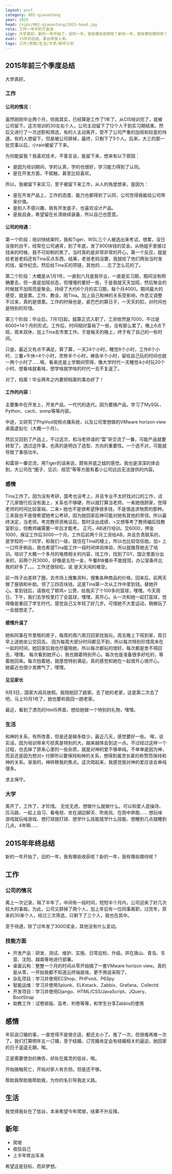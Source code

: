 ```yaml
---
layout: post
category: 002-qiaoantong
year: 2015
head: /vips/002-qiaoantong/2015-head.jpg
role: 工作一年半的万金油
sign: 大学真好。新的一年开始了，旧的一年，我有哪些收获呢？新的一年，我有哪些期待呢？
eval: 15年的总结，拿出来放上来。
tags: 工作/感情/生活/大学/新年计划
---
```


## 2015年前三个季度总结

大学真好。

### 工作

#### 公司的情况：

虽然刚刚毕业两个月，但我其实，已经算是工作了1年了。从CIS培训完了，就被公司留下。这次培训的30左右个人，公司主动留下了12个人干到实习期结束。然后又进行了一次述职和筛选，有的人主动离开，受不了公司严重的加班和较差的待遇，有的人想留下，但是被公司辞掉，最终，只剩下了5个人。后来，大三的那一批完事以后，小rain被留了下来。

为何能留我？我喜欢技术，不善言谈，能留下来，想来有以下原因：

- 是因为培训期间，学的认真，学的也很好，学习能力得到了认同。
- 是在开发方面，不抵触，甚至比较喜欢。

所以，我被留下来实习，至于被留下来工作，从人的角度想来，是因为：

- 是在开发产品上，工作的态度、能力也都得到了认同，公司觉得我能给公司带来价值。
- 是别人不感兴趣，我有开发底子，也喜欢设计产品。
- 是我自身，希望留在长清继续装备，所以自己也愿意。

#### 公司的待遇：

第一个阶段：培训快结束时，我和Tiger、WSL三个人被选出来考试，很累，没日没夜的白干，经常在公司通宵，到了年底，发了800块钱的奖金。从杨姐手里接过钱来的时候，我不可抑制的笑了，当时真的是非常非常的开心。第一个反应，就是给老爸老妈还有Tina买点东西，结果，老爸老妈没要，我就给了他们两张当时发的钱，留作纪念。然后给Tina买的项链，其他的……忘了怎么花的了。

第二个阶段：大概是从1月1号，一直到六月底我毕业，一直是实习期，期间没有明确要去，但一直是加班状态，但慢慢的要好一些，于是我就天天加班，然后聚会的时候就不加班而是聚会。持续了大约6个月的实习期，每个月4000。期间最大的感受，就是累。工作、教会、陪Tina。加上自己和神的关系受影响，作息又调整不过来，真的是很累。工作的时候也是，紧巴巴的算日子，一天天的扣，对时间也是特别的珍惜。

第三个阶段：毕业后，7月1日起，就算正式入职了，工资依然是7000，不过是6000*14个月的形式。工作后，时间相对富裕了一些，没有那么累了。晚上6点下班，周末双休，加上Tina去市里工作。于是每天的晚上，终于有了自己的一些时间。

只是，最近又有点不满足。算了算，一天24个小时，睡觉8个小时，工作8个小时，三餐+午休=4个小时，灵修半个小时，祷告半个小时，留给自己玩的时间也就一两个小时了……唉，看来还是上学期间惯得，像大学时代一天睡觉4小时玩20个小时、想看啥就看啥，想学啥就学啥的时代一去不复返了。

对了，档案！毕业两年之内要把档案的事办好了！

#### 工作的内容：

主要集中在开发上，开发产品，一代代的迭代。因为要搞产品，学习了MySQL、Python、cacti、snmp等等内容。

中途，又研究了PhpVod视频点播系统，以及公司里想做的VMware horizon view桌面虚拟化（大概一个月）。

然后又回到了产品上，不过这次，和冯老师请的“雷”哥交流了一番，可能产品就要转型了。透过这件事，也真的是明白了选型、方向的重要性。一个选不对，可能就导致了事倍功半。

和雷哥一番交流，用Tiger的话来说，颇有井底之蛙的感觉。我也是深深的体会到，大公司在“圈子、见识、规范”等等方面有着小公司远远无法提供的内容。

### 感情

Tina工作了。因为没有考研，国考也没考上，并且专业不太好找对口的工作，试了几家银行后没有面上，关系也不够硬，所以就打算当老师。一来她很顾家，觉得老师的时间比较富裕。二来>
她也不是很希望挣很多钱，不是很追求物质的那种。三来我也不是很希望她考公考研，因为她回家后神可能对她有其他的带领。所以最终决定，当老师。考完教师资格证后，暂时没出成绩，>又想等考了教师编后找教室职业，但教师编需要一年后才能考。
正巧，AB进行培训。交6000，押金1000，保证工作后3000一个月。工作后前两个月工资给AB。并且负责联系的，是学校的一个同学，和我们一级，就住在Tina的楼上，所以也比较信任她。加>
上一口伶牙俐齿，我也希望Tina能工作一段时间体验体验，所以就推荐她去了培训。培训了大概一个多月的电商相关的内容，找工作，找到了GY。国企里面分出来的，前两个月3000，好像是五险一金，午餐8块餐补不能提现，办公室条件比我的好多了。。。工作还很轻松，说
是天天闲的难受。

前一阵子出差转了圈，去市场上搜集资料，搜集各种商品的价格，回来后，前两天做了报销和补助。领了三四百块钱。这是Tina第一次从工作中拿到钱。替她开心。拿到钱后，请我吃了顿鸡>
公煲，给我买了个100多的篮球，嘿嘿。今天周日，下午，我们去学校里打了会篮球，嘿嘿，真开心。头一次和她一起打篮球，觉得像是重回了学生时代，感觉自己又年轻了好几岁。可惜她不大爱运动，稍微玩了一会就想走了。

#### 感情升温了

她和同事在市里租的房子，每周的周六周日回家找我玩，周五晚上下班到家，周日早上送她坐公交回去。
因为每周大部分时间都见不到，所以每次特别珍惜周末在一起的时间，她回家后我也尽量陪她，所以每次都玩的很好。每次都是舍不得回去，嘿嘿。
每次看到她开心，我也跟着特别开心。每次也是准备很多好吃的，等着她回来。每次抱着她，就感觉特别满足。真的感觉和她在一起很开心很开心。
她最近也很少发脾气了，嘿嘿。

#### 见见家长

9月3日，国家大阅兵放假。我陪她回了趟家。去了她的老家，这是第二次去了吧。马上10月1号了，她也要和我回一趟老家。

最近，看到了漂亮的html5界面，想给她做一个特别的礼物，嘿嘿。


### 生活

和神的关系，有所改善，但是还是输多胜少。最近几天，感觉要好一些。
唉，说实话，因为培训带来亏损真是特别的大，越来越体会到这一点。不过经过这样一个过程，也去掉了原来心里的一些杂质，就是对神的爱不够单纯。不单单是因为神，而且还是因为想对>
付罪所以要保持和神的关系，想得到属灵长辈的称赞而保持和神的关系。渐渐的，神转移我的焦点。这次爬起来，我感觉我对神的爱应该会单纯很多。

求主保守。

### 大学

离开了，工作了，才珍惜。
无忧无虑，想做什么就做什么。可以和爱人逛操场、压马路、一起上自习、看电视、坐在湖边聊天、吹夜风、在雨中奔跑……
想玩啥游戏就玩啥游戏、想打球就打球、想学什么技能就学什么技能、想睡到几点就睡到几点。4年啊……

## 2015年年终总结

新的一年开始了，旧的一年，我有哪些收获呢？新的一年，我有哪些期待呢？

## 工作

### 公司的情况

离上一次记录，隔了半年了。中间有一段时间，短短半个月内，公司迎来了好几次较大的事故。为此，公司又辞掉了两个人，加上年后有一位同事离职，过完年，原来的30来个人，经过三次筛选，只剩下了三个人，我也在其中。

至于待遇，除了过年发了3000奖金，其他没有什么变动。

### 技能方面

- 开发产品：研发、测试、维护、实施、日常巡检、升级。并在唐山、青岛、东营、沈阳、越南等地进行部署。
- 桌面云构：整整一个月的时间从零开始搞了一套VMware horizon view。真的是从零，一开始我都不知道云终端是啥，更不用说采购了。
- 杂乱项目：学习并使用ECShop、PHPvod、P6Spy
- 智能运维：学习并使用Splunk、ELKstack、Zabbix、Grafana、Collectd
- 开发项目：学习并使用Django、HTML/CSS/JavaScript、JQuery、BootStrap
- 助教工作：试卷排版、监考、判卷等等，和学生分享Zabbix的使用

## 感情

年前说订婚的事，一直觉得不是很合适，都还太小了。推了一次，但很难再推一次了。我们打算明年五一订婚，至于结婚，订完婚肯定会有结婚相关的逼迫，她回家的日子遥遥无期，唉。

正是需要使劲的祷告，却处在属灵的低谷，唉。

开始接触死亡，开始对家人有负担。但是还不够。

帮助我帮助我帮助我，为你的名引导我走义路。

## 生活

我觉得我处在了低谷，本来希望今年爬坡，结果不升反降。

## 新年

- 爬坡
- 收拾自己
- 上半年练出车来

希望这是目标，而非梦想。
